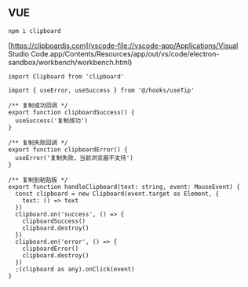 ## VUE

`npm i clipboard`

[https://clipboardjs.com](vscode-file://vscode-app/Applications/Visual Studio Code.app/Contents/Resources/app/out/vs/code/electron-sandbox/workbench/workbench.html)

```tsx
import Clipboard from 'clipboard'

import { useError, useSuccess } from '@/hooks/useTip'

/** 复制成功回调 */
export function clipboardSuccess() {
  useSuccess('复制成功')
}

/** 复制失败回调 */
export function clipboardError() {
  useError('复制失败，当前浏览器不支持')
}

/** 复制到粘贴版 */
export function handleClipboard(text: string, event: MouseEvent) {
  const clipboard = new Clipboard(event.target as Element, {
    text: () => text
  })
  clipboard.on('success', () => {
    clipboardSuccess()
    clipboard.destroy()
  })
  clipboard.on('error', () => {
    clipboardError()
    clipboard.destroy()
  })
  ;(clipboard as any).onClick(event)
}

```

